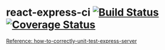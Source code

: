 # react-express-ci [![Build Status](https://travis-ci.org/hkliya/react-express-ci.svg?branch=master)](https://travis-ci.org/hkliya/react-express-ci)[![Coverage Status](https://coveralls.io/repos/github/hkliya/react-express-ci/badge.svg?branch=master)](https://coveralls.io/github/hkliya/react-express-ci?branch=master)

[Reference: how-to-correctly-unit-test-express-server](https://glebbahmutov.com/blog/how-to-correctly-unit-test-express-server/)